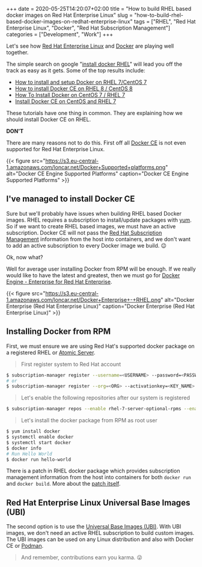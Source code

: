 +++ 
date = 2020-05-25T14:20:07+02:00
title = "How to build RHEL based docker images on Red Hat Enterprise Linux"
slug = "how-to-build-rhel-based-docker-images-on-redhat-enterprise-linux" 
tags = ["RHEL", "Red Hat Enterprise Linux", "Docker", "Red Hat Subscription Management"]
categories = ["Development", "Work"]
+++

Let's see how [Red Hat Enterprise Linux](https://www.redhat.com/en/technologies/linux-platforms/enterprise-linux) and [Docker](https://www.docker.com/) are playing well together.

The simple search on google "[install docker RHEL](https://is.gd/dSaOTl)" will lead you off the track as easy as it gets. Some of the top results include:

* [How to install and setup Docker on RHEL 7/CentOS 7](https://www.cyberciti.biz/faq/install-use-setup-docker-on-rhel7-centos7-linux/)
* [How to install Docker CE on RHEL 8 / CentOS 8 ](https://linuxconfig.org/how-to-install-docker-in-rhel-8)
* [How To Install Docker on CentOS 7 / RHEL 7](https://www.itzgeek.com/how-tos/linux/centos-how-tos/installing-docker-on-centos-7-rhel-7-fedora-21.html)
* [Install Docker CE on CentOS and RHEL 7](https://medium.com/better-programming/install-docker-ce-on-centos-or-rhel-7-48bb111cc635)

These tutorials have one thing in common. They are explaining how we should install Docker CE on RHEL.

**DON'T**

There are many reasons not to do this. First off all [Docker CE](https://docs.docker.com/engine/install/) is not even supported for Red Hat Enterprise Linux.

{{< figure src="https://s3.eu-central-1.amazonaws.com/loncar.net/Docker+Supported+platforms.png" alt="Docker CE Engine Supported Platforms" caption="Docker CE Engine Supported Platforms" >}}

## I've managed to install Docker CE

Sure but we'll probably have issues when building RHEL based Docker images. RHEL requires a subscription to install/update packages with [yum](http://yum.baseurl.org/). So if we want to create RHEL based images, we must have an active subscription. Docker CE will not pass the [Red Hat Subscription Management](https://access.redhat.com/products/red-hat-subscription-management/) information from the host into containers, and we don't want to add an active subscription to every Docker image we build. 😉

Ok, now what?

Well for average user installing Docker from RPM will be enough. If we really would like to have the latest and greatest, then we must go for [Docker Engine - Enterprise for Red Hat Enterprise](https://docs.docker.com/ee/docker-ee/rhel/).

{{< figure src="https://s3.eu-central-1.amazonaws.com/loncar.net/Docker+Enterprise+-+RHEL.png" alt="Docker Enterprise (Red Hat Enterprise Linux)" caption="Docker Enterprise (Red Hat Enterprise Linux)" >}}

## Installing Docker from RPM

First, we must ensure we are using Red Hat's supported docker package on a registered RHEL or [Atomic Server](https://www.redhat.com/en/resources/enterprise-linux-atomic-host-datasheet).

> First register system to Red Hat account

```bash
$ subscription-manager register --username=<USERNAME> --password=<PASSWORD>
# or
$ subscription-manager register --org=<ORG> --activationkey=<KEY_NAME>
```

> Let's enable the following repositories after our system is registered

```bash
$ subscription-manager repos --enable rhel-7-server-optional-rpms --enable rhel-7-server-extras-rpms --enable rhel-server-rhscl-7-rpms
```

> Let's install the docker package from RPM as root user

```bash
$ yum install docker
$ systemctl enable docker
$ systemctl start docker
$ docker info
# Run Hello World
$ docker run hello-world
```

There is a patch in RHEL docker package which provides subscription management information from the host into containers for both `docker run` and `docker build`.  More about the [patch itself](https://github.com/projectatomic/docker/tree/docker-1.13.1-rhel#add-rhel-super-secrets-patchpatch).

## Red Hat Enterprise Linux Universal Base Images (UBI)

The second option is to use the [Universal Base Images (UBI)](https://developers.redhat.com/blog/2019/05/31/working-with-red-hat-enterprise-linux-universal-base-images-ubi/). With UBI images, we don't need an active RHEL subscription to build custom images. The UBI images can be used on any Linux distribution and also with Docker CE or [Podman](https://podman.io/).

> And remember, contributions earn you karma. 😜
